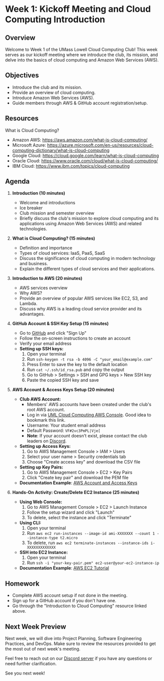 # Week 1: Kickoff Meeting and Cloud Computing Introduction

## Overview

Welcome to Week 1 of the UMass Lowell Cloud Computing Club! This week serves as our kickoff meeting where we introduce the club, its mission, and delve into the basics of cloud computing and Amazon Web Services (AWS).

## Objectives

- Introduce the club and its mission.
- Provide an overview of cloud computing.
- Introduce Amazon Web Services (AWS).
- Guide members through AWS & GitHub account registration/setup.

## Resources

What is Cloud Computing?
- Amazon AWS: https://aws.amazon.com/what-is-cloud-computing/
- Microsoft Azure: https://azure.microsoft.com/en-us/resources/cloud-computing-dictionary/what-is-cloud-computing
- Google Cloud: https://cloud.google.com/learn/what-is-cloud-computing
- Oracle Cloud: https://www.oracle.com/cloud/what-is-cloud-computing/
- IBM Cloud: https://www.ibm.com/topics/cloud-computing

## Agenda

1. **Introduction (10 minutes)**
    - Welcome and introductions
    - Ice breaker
    - Club mission and semester overview
    - Briefly discuss the club's mission to explore cloud computing and its applications using Amazon Web Services (AWS) and related technologies.

2. **What is Cloud Computing? (15 minutes)**
    - Definition and importance
    - Types of cloud services: IaaS, PaaS, SaaS
    - Discuss the significance of cloud computing in modern technology and business.
    - Explain the different types of cloud services and their applications.

3. **Introduction to AWS (20 minutes)**
    - AWS services overview
    - Why AWS?
    - Provide an overview of popular AWS services like EC2, S3, and Lambda.
    - Discuss why AWS is a leading cloud service provider and its advantages.

4. **GitHub Account & SSH Key Setup (15 minutes)**
    - Go to [GitHub](https://github.com/) and click "Sign Up"
    - Follow the on-screen instructions to create an account
    - Verify your email address
    - **Setting up SSH keys:**
        1. Open your terminal
        2. Run `ssh-keygen -t rsa -b 4096 -C "your_email@example.com"`
        3. Press Enter to save the key to the default location
        4. Run `cat ~/.ssh/id_rsa.pub` and copy the output
        5. Go to GitHub > Settings > SSH and GPG keys > New SSH key
        6. Paste the copied SSH key and save

5. **AWS Account & Access Keys Setup (20 minutes)**
    - **Club AWS Account:**
        - Members' AWS accounts have been created under the club's root AWS account.
        - Log in via [UML Cloud Computing AWS Console](https://uml-cloud-computing.signin.aws.amazon.com/console?region=us-east-1). Good idea to bookmark this link. 
        - Username: Your student email address
        - Default Password: `VF#2vc3PmPL|Vje[`
        - **Note**: If your account doesn't exist, please contact the club leaders on [Discord](https://discord.gg/WC2NdqYtDt).
    - **Setting up Access Keys:**
        1. Go to AWS Management Console > IAM > Users
        2. Select your user name > Security credentials tab
        3. Choose "Create access key" and download the CSV file
    - **Setting up Key Pairs:**
        1. Go to AWS Management Console > EC2 > Key Pairs
        2. Click "Create key pair" and download the PEM file
    - **Documentation Example**: [AWS Account and Access Keys](https://docs.aws.amazon.com/powershell/latest/userguide/pstools-appendix-sign-up.html)

6. **Hands-On Activity: Create/Delete EC2 Instance (25 minutes)**
    - **Using Web Console:**
        1. Go to AWS Management Console > EC2 > Launch Instance
        2. Follow the setup wizard and click "Launch"
        3. To delete, select the instance and click "Terminate"
    - **Using CLI:**
        1. Open your terminal
        2. Run `aws ec2 run-instances --image-id ami-XXXXXXX --count 1 --instance-type t2.micro`
        3. To delete, run `aws ec2 terminate-instances --instance-ids i-XXXXXXXXXXXXX`
    - **SSH into EC2 Instance:**
        1. Open your terminal
        2. Run `ssh -i "your-key-pair.pem" ec2-user@your-ec2-instance-ip`
    - **Documentation Example**: [AWS EC2 Tutorial](https://medium.com/edureka/aws-ec2-tutorial-16583cc7798e)


## Homework

- Complete AWS account setup if not done in the meeting.
- Sign up for a GitHub account if you don't have one.
- Go through the "Introduction to Cloud Computing" resource linked above.

## Next Week Preview

Next week, we will dive into Project Planning, Software Engineering Practices, and DevOps. Make sure to review the resources provided to get the most out of next week's meeting.

Feel free to reach out on our [Discord server](https://discord.gg/WC2NdqYtDt) if you have any questions or need further clarification.

See you next week!
